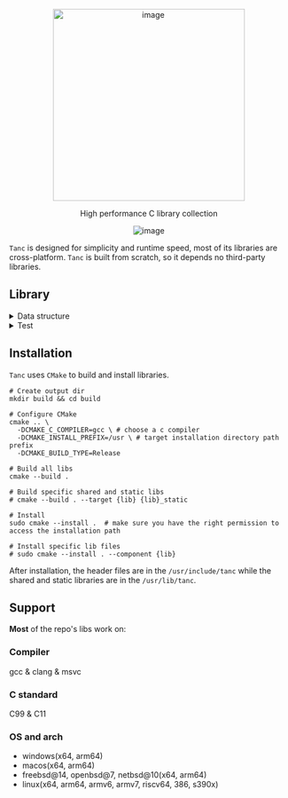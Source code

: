 <p align="center">
  <img width="346" alt="image" src="https://github.com/user-attachments/assets/57899b1f-10e4-4181-930f-606f29eacf56" />
</p>

<p align="center">High performance C library collection</p>
<p align="center"><img  alt="image" src="https://img.shields.io/badge/version-0.1.0-7446ff" /></p>

`Tanc` is designed for simplicity and runtime speed, most of its libraries are cross-platform. `Tanc` is built from scratch, so it depends no third-party libraries.

## Library

<details>

<summary>Data structure</summary>

**[`slist`](/lib/slist/README.md)** **[`list`](/lib/list/README.md)**

</details>

<details>

<summary>Test</summary>

**[`utest`](/lib/utest/README.md)**

</details>

## Installation

`Tanc` uses `CMake` to build and install libraries.

```shell
# Create output dir
mkdir build && cd build

# Configure CMake
cmake .. \
  -DCMAKE_C_COMPILER=gcc \ # choose a c compiler
  -DCMAKE_INSTALL_PREFIX=/usr \ # target installation directory path prefix
  -DCMAKE_BUILD_TYPE=Release 
  
# Build all libs
cmake --build .

# Build specific shared and static libs
# cmake --build . --target {lib} {lib}_static 

# Install
sudo cmake --install .  # make sure you have the right permission to access the installation path

# Install specific lib files
# sudo cmake --install . --component {lib}
```

After installation, the header files are in the `/usr/include/tanc` while the shared and static libraries are in the `/usr/lib/tanc`.

## Support

**Most** of the repo's libs work on:

### Compiler

gcc & clang & msvc

### C standard

C99 & C11

### OS and arch

- windows(x64, arm64)
- macos(x64, arm64)
- freebsd@14, openbsd@7, netbsd@10(x64, arm64)
- linux(x64, arm64, armv6, armv7, riscv64, 386, s390x)
